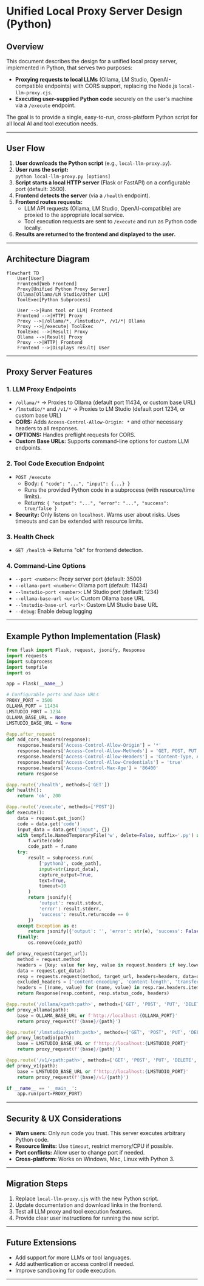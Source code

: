 # Unified Local Proxy Server Design (Python)

## Overview

This document describes the design for a unified local proxy server, implemented in Python, that serves two purposes:
- **Proxying requests to local LLMs** (Ollama, LM Studio, OpenAI-compatible endpoints) with CORS support, replacing the Node.js `local-llm-proxy.cjs`.
- **Executing user-supplied Python code** securely on the user's machine via a `/execute` endpoint.

The goal is to provide a single, easy-to-run, cross-platform Python script for all local AI and tool execution needs.

---

## User Flow

1. **User downloads the Python script** (e.g., `local-llm-proxy.py`).
2. **User runs the script:**  
   `python local-llm-proxy.py [options]`
3. **Script starts a local HTTP server** (Flask or FastAPI) on a configurable port (default: 3500).
4. **Frontend detects the server** (via a `/health` endpoint).
5. **Frontend routes requests:**
   - LLM API requests (Ollama, LM Studio, OpenAI-compatible) are proxied to the appropriate local service.
   - Tool execution requests are sent to `/execute` and run as Python code locally.
6. **Results are returned to the frontend and displayed to the user.**

---

## Architecture Diagram

```mermaid
flowchart TD
    User[User]
    Frontend[Web Frontend]
    Proxy[Unified Python Proxy Server]
    Ollama[Ollama/LM Studio/Other LLM]
    ToolExec[Python Subprocess]

    User -->|Runs tool or LLM| Frontend
    Frontend -->|HTTP| Proxy
    Proxy -->|/ollama/*, /lmstudio/*, /v1/*| Ollama
    Proxy -->|/execute| ToolExec
    ToolExec -->|Result| Proxy
    Ollama -->|Result| Proxy
    Proxy -->|HTTP| Frontend
    Frontend -->|Displays result| User
```

---

## Proxy Server Features

### 1. LLM Proxy Endpoints

- `/ollama/*` → Proxies to Ollama (default port 11434, or custom base URL)
- `/lmstudio/*` and `/v1/*` → Proxies to LM Studio (default port 1234, or custom base URL)
- **CORS:** Adds `Access-Control-Allow-Origin: *` and other necessary headers to all responses.
- **OPTIONS:** Handles preflight requests for CORS.
- **Custom Base URLs:** Supports command-line options for custom LLM endpoints.

### 2. Tool Code Execution Endpoint

- `POST /execute`
  - Body: `{ "code": "...", "input": {...} }`
  - Runs the provided Python code in a subprocess (with resource/time limits).
  - Returns: `{ "output": "...", "error": "...", "success": true/false }`
- **Security:** Only listens on `localhost`. Warns user about risks. Uses timeouts and can be extended with resource limits.

### 3. Health Check

- `GET /health` → Returns "ok" for frontend detection.

### 4. Command-Line Options

- `--port <number>`: Proxy server port (default: 3500)
- `--ollama-port <number>`: Ollama port (default: 11434)
- `--lmstudio-port <number>`: LM Studio port (default: 1234)
- `--ollama-base-url <url>`: Custom Ollama base URL
- `--lmstudio-base-url <url>`: Custom LM Studio base URL
- `--debug`: Enable debug logging

---

## Example Python Implementation (Flask)

```python
from flask import Flask, request, jsonify, Response
import requests
import subprocess
import tempfile
import os

app = Flask(__name__)

# Configurable ports and base URLs
PROXY_PORT = 3500
OLLAMA_PORT = 11434
LMSTUDIO_PORT = 1234
OLLAMA_BASE_URL = None
LMSTUDIO_BASE_URL = None

@app.after_request
def add_cors_headers(response):
    response.headers['Access-Control-Allow-Origin'] = '*'
    response.headers['Access-Control-Allow-Methods'] = 'GET, POST, PUT, DELETE, OPTIONS'
    response.headers['Access-Control-Allow-Headers'] = 'Content-Type, Authorization, X-Requested-With, Origin'
    response.headers['Access-Control-Allow-Credentials'] = 'true'
    response.headers['Access-Control-Max-Age'] = '86400'
    return response

@app.route('/health', methods=['GET'])
def health():
    return 'ok', 200

@app.route('/execute', methods=['POST'])
def execute():
    data = request.get_json()
    code = data.get('code')
    input_data = data.get('input', {})
    with tempfile.NamedTemporaryFile('w', delete=False, suffix='.py') as f:
        f.write(code)
        code_path = f.name
    try:
        result = subprocess.run(
            ['python3', code_path],
            input=str(input_data),
            capture_output=True,
            text=True,
            timeout=10
        )
        return jsonify({
            'output': result.stdout,
            'error': result.stderr,
            'success': result.returncode == 0
        })
    except Exception as e:
        return jsonify({'output': '', 'error': str(e), 'success': False})
    finally:
        os.remove(code_path)

def proxy_request(target_url):
    method = request.method
    headers = {key: value for key, value in request.headers if key.lower() != 'host'}
    data = request.get_data()
    resp = requests.request(method, target_url, headers=headers, data=data, stream=True)
    excluded_headers = ['content-encoding', 'content-length', 'transfer-encoding', 'connection']
    headers = [(name, value) for (name, value) in resp.raw.headers.items() if name.lower() not in excluded_headers]
    return Response(resp.content, resp.status_code, headers)

@app.route('/ollama/<path:path>', methods=['GET', 'POST', 'PUT', 'DELETE', 'OPTIONS'])
def proxy_ollama(path):
    base = OLLAMA_BASE_URL or f'http://localhost:{OLLAMA_PORT}'
    return proxy_request(f'{base}/{path}')

@app.route('/lmstudio/<path:path>', methods=['GET', 'POST', 'PUT', 'DELETE', 'OPTIONS'])
def proxy_lmstudio(path):
    base = LMSTUDIO_BASE_URL or f'http://localhost:{LMSTUDIO_PORT}'
    return proxy_request(f'{base}/{path}')

@app.route('/v1/<path:path>', methods=['GET', 'POST', 'PUT', 'DELETE', 'OPTIONS'])
def proxy_v1(path):
    base = LMSTUDIO_BASE_URL or f'http://localhost:{LMSTUDIO_PORT}'
    return proxy_request(f'{base}/v1/{path}')

if __name__ == '__main__':
    app.run(port=PROXY_PORT)
```

---

## Security & UX Considerations

- **Warn users:** Only run code you trust. This server executes arbitrary Python code.
- **Resource limits:** Use `timeout`, restrict memory/CPU if possible.
- **Port conflicts:** Allow user to change port if needed.
- **Cross-platform:** Works on Windows, Mac, Linux with Python 3.

---

## Migration Steps

1. Replace `local-llm-proxy.cjs` with the new Python script.
2. Update documentation and download links in the frontend.
3. Test all LLM proxy and tool execution features.
4. Provide clear user instructions for running the new script.

---

## Future Extensions

- Add support for more LLMs or tool languages.
- Add authentication or access control if needed.
- Improve sandboxing for code execution.

---